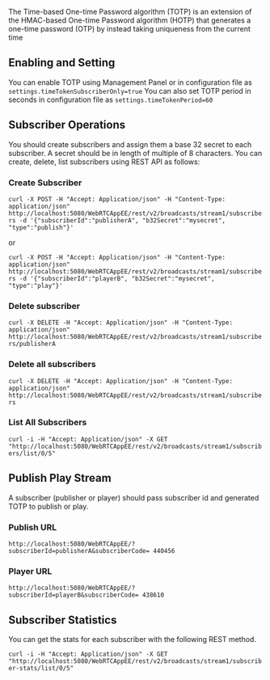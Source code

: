 The Time-based One-time Password algorithm (TOTP) is an extension of the HMAC-based One-time Password algorithm (HOTP) that generates a one-time password (OTP) by instead taking uniqueness from the current time

## Enabling and Setting
You can enable TOTP using Management Panel or in configuration file as
`settings.timeTokenSubscriberOnly=true`
You can also set TOTP period in seconds in configuration file as
`settings.timeTokenPeriod=60`

## Subscriber Operations
You should create subscribers and assign them a base 32 secret to each subscriber. A secret should be in length of multiple of 8 characters.
You can create, delete, list subscribers using REST API as follows:
### Create Subscriber
`curl -X POST -H "Accept: Application/json" -H "Content-Type: application/json" http://localhost:5080/WebRTCAppEE/rest/v2/broadcasts/stream1/subscribers -d '{"subscriberId":"publisherA", "b32Secret":"mysecret", "type":"publish"}'`

or

`curl -X POST -H "Accept: Application/json" -H "Content-Type: application/json" http://localhost:5080/WebRTCAppEE/rest/v2/broadcasts/stream1/subscribers -d '{"subscriberId":"playerB", "b32Secret":"mysecret", "type":"play"}'`

### Delete subscriber
`curl -X DELETE -H "Accept: Application/json" -H "Content-Type: application/json"
http://localhost:5080/WebRTCAppEE/rest/v2/broadcasts/stream1/subscribers/publisherA`

### Delete all subscribers
`curl -X DELETE -H "Accept: Application/json" -H "Content-Type: application/json" http://localhost:5080/WebRTCAppEE/rest/v2/broadcasts/stream1/subscribers`
### List All Subscribers
`curl -i -H "Accept: Application/json" -X GET
"http://localhost:5080/WebRTCAppEE/rest/v2/broadcasts/stream1/subscribers/list/0/5"`

## Publish Play Stream
A subscriber (publisher or player) should pass subscriber id and generated TOTP to publish or play.
### Publish URL
`http://localhost:5080/WebRTCAppEE/?subscriberId=publisherA&subscriberCode=​ 440456`

### Player URL
`http://localhost:5080/WebRTCAppEE/?subscriberId=playerB&subscriberCode=​ 438610`

## Subscriber Statistics
You can get the stats for each subscriber with the following REST method.

`curl -i -H "Accept: Application/json" -X GET "http://localhost:5080/WebRTCAppEE/rest/v2/broadcasts/stream1/subscriber-stats/list/0/5"`

